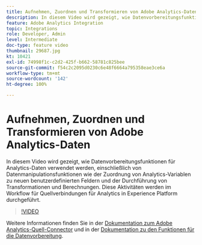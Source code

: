 ```yaml
---
title: Aufnehmen, Zuordnen und Transformieren von Adobe Analytics-Daten
description: In diesem Video wird gezeigt, wie Datenvorbereitungsfunktionen für Analytics-Daten verwendet werden, einschließlich von Datenmanipulationsfunktionen wie der Zuordnung von Analytics-Variablen zu neuen benutzerdefinierten Feldern und der Durchführung von Transformationen und Berechnungen. Diese Aktivitäten werden im Workflow für Quellverbindungen für Analytics in Experience Platform durchgeführt.
feature: Adobe Analytics Integration
topic: Integrations
role: Developer, Admin
level: Intermediate
doc-type: feature video
thumbnail: 29687.jpg
kt: 10421
exl-id: 74998f1c-c2d2-425f-b662-58781c825bee
source-git-commit: f54c2c2095d0230c6e48f6664a795358eae3ce6a
workflow-type: tm+mt
source-wordcount: '142'
ht-degree: 100%

---
```


# Aufnehmen, Zuordnen und Transformieren von Adobe Analytics-Daten

In diesem Video wird gezeigt, wie Datenvorbereitungsfunktionen für Analytics-Daten verwendet werden, einschließlich von Datenmanipulationsfunktionen wie der Zuordnung von Analytics-Variablen zu neuen benutzerdefinierten Feldern und der Durchführung von Transformationen und Berechnungen. Diese Aktivitäten werden im Workflow für Quellverbindungen für Analytics in Experience Platform durchgeführt.

>[!VIDEO](https://video.tv.adobe.com/v/29687?quality=12&learn=on)

Weitere Informationen finden Sie in der [Dokumentation zum Adobe Analytics-Quell-Connector](https://experienceleague.adobe.com/docs/experience-platform/sources/ui-tutorials/create/adobe-applications/analytics.html?lang=de) und in der [Dokumentation zu den Funktionen für die Datenvorbereitung](https://experienceleague.adobe.com/docs/experience-platform/data-prep/functions.html?lang=de).
